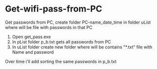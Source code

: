 # Get-wifi-pass-from-PC
Get passwords from PC, create folder PC-name_date_time in folder uList where will be file with passwords in that PC

1) Open get_pass.exe
2) In pList folder p_b.txt gets all passwords from PC
3) In uList folder create new folder where will be contains "*.txt" file with Name and password

Over time i'll add sorting the same passwords in p_b.txt
